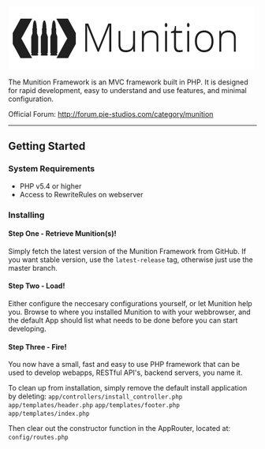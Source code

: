 ![Logo](app/public/img/munition-text-logo.png)

The Munition Framework is an MVC framework built in PHP.
It is designed for rapid development, easy to understand and use features, and minimal configuration.

Official Forum: http://forum.pie-studios.com/category/munition

_____________

## Getting Started

### System Requirements

 * PHP v5.4 or higher
 * Access to RewriteRules on webserver


### Installing

#### Step One - Retrieve Munition(s)!

Simply fetch the latest version of the Munition Framework from GitHub.
If you want stable version, use the `latest-release` tag, otherwise just use the master branch.


#### Step Two - Load!

Either configure the neccesary configurations yourself, or let Munition help you.
Browse to where you installed Munition to with your webbrowser, and the default App should list what needs to be done before you can start developing.

#### Step Three - Fire!

You now have a small, fast and easy to use PHP framework that can be used to develop webapps, RESTful API's, backend servers, you name it.

To clean up from installation, simply remove the default install application by deleting:
`app/controllers/install_controller.php`
`app/templates/header.php`
`app/templates/footer.php`
`app/templates/index.php`

Then clear out the constructor function in the AppRouter, located at:
`config/routes.php`

